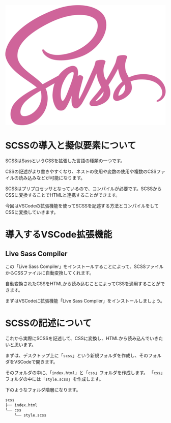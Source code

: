 ![](sass.svg)

# SCSSの導入と擬似要素について

SCSSはSassというCSSを拡張した言語の種類の一つです。

CSSの記述がより書きやすくなり、ネストの使用や変数の使用や複数のCSSファイルの読み込みなどが可能になります。

SCSSはプリプロセッサとなっているので、コンパイルが必要です。SCSSからCSSに変換することでHTMLと連携することができます。

今回はVSCodeの拡張機能を使ってSCSSを記述する方法とコンパイルをしてCSSに変換していきます。

# 導入するVSCode拡張機能

## Live Sass Compiler

この「Live Sass Compiler」をインストールすることによって、SCSSファイルからCSSファイルに自動変換してくれます。

自動変換されたCSSをHTMLから読み込むことによってCSSを適用することができます。

まずはVSCodeに拡張機能「Live Sass Compiler」をインストールしましょう。

# SCSSの記述について

これから実際にSCSSを記述して、CSSに変換し、HTMLから読み込んでいきたいと思います。

まずは、デスクトップ上に「`scss`」という新規フォルダを作成し、そのフォルダをVSCodeで開きます。

そのフォルダの中に、「`index.html`」と「`css`」フォルダを作成します。
「`css`」フォルダの中には「`style.scss`」を作成します。

下のようなフォルダ階層になります。

```
scss
├── index.html
└── css
    └── style.scss
```
